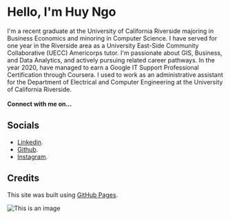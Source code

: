 # Hello, I'm Huy Ngo

I'm a recent graduate at the University of California Riverside majoring in Business Economics and minoring in Computer Science. I have served for one year in the Riverside area as a University East-Side Community Collaborative (UECC) Americorps tutor. I'm passionate about GIS, Business, and Data Analytics, and actively pursuing related career pathways. In the year 2020, have managed to earn a Google IT Support Professional Certification through Coursera. I used to work as an administrative assistant for the Department of Electrical and Computer Engineering at the University of California Riverside.\
\
**Connect with me on...** 

## Socials
- [Linkedin](https://www.linkedin.com/in/huy-ngo-043206147/).
- [Github](https://github.com/Tentorfield).
- [Instagram](https://www.instagram.com/huytngo00/).

## Credits

This site was built using [GitHub Pages](https://pages.github.com/).

![This is an image]([https://myoctocat.com/assets/images/base-octocat.svg](https://user-images.githubusercontent.com/58090168/179618510-88a5d292-7dec-46d3-a52e-7aaf9c1f1765.png))

